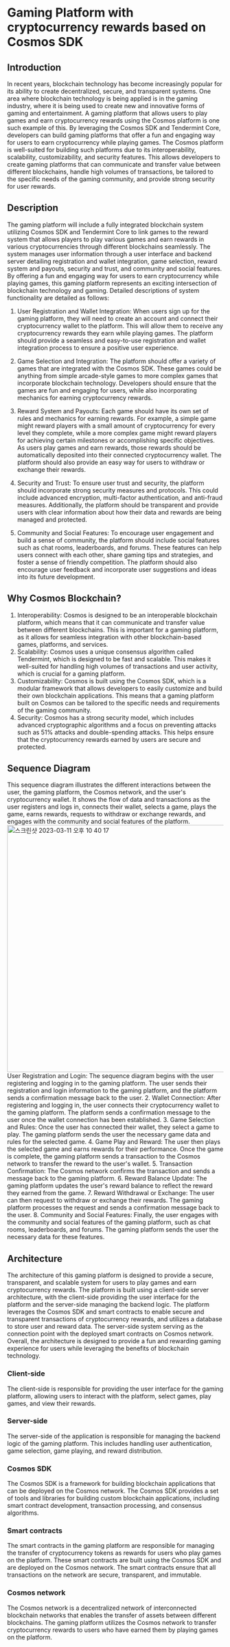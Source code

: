 # Gaming Platform with cryptocurrency rewards based on Cosmos SDK
## Introduction
In recent years, blockchain technology has become increasingly popular for its ability to create decentralized, secure, and transparent systems. One area where blockchain technology is being applied is in the gaming industry, where it is being used to create new and innovative forms of gaming and entertainment.
A gaming platform that allows users to play games and earn cryptocurrency rewards using the Cosmos platform is one such example of this. By leveraging the Cosmos SDK and Tendermint Core, developers can build gaming platforms that offer a fun and engaging way for users to earn cryptocurrency while playing games.
The Cosmos platform is well-suited for building such platforms due to its interoperability, scalability, customizability, and security features. This allows developers to create gaming platforms that can communicate and transfer value between different blockchains, handle high volumes of transactions, be tailored to the specific needs of the gaming community, and provide strong security for user rewards.

## Description
The gaming platform will include a fully integrated blockchain system utilizing Cosmos SDK and Tendermint Core to link games to the reward system that allows players to play various games and earn rewards in various cryptocurrencies through different blockchains seamlessly. The system manages user information through a user interface and backend server detailing registration and wallet integration, game selection, reward system and payouts, security and trust, and community and social features. By offering a fun and engaging way for users to earn cryptocurrency while playing games, this gaming platform represents an exciting intersection of blockchain technology and gaming. Detailed descriptions of system functionality are detailed as follows:
1. User Registration and Wallet Integration: When users sign up for the gaming platform, they will need to create an account and connect their cryptocurrency wallet to the platform. This will allow them to receive any cryptocurrency rewards they earn while playing games. The platform should provide a seamless and easy-to-use registration and wallet integration process to ensure a positive user experience.
2. Game Selection and Integration: The platform should offer a variety of games that are integrated with the Cosmos SDK. These games could be anything from simple arcade-style games to more complex games that incorporate blockchain technology. Developers should ensure that the games are fun and engaging for users, while also incorporating mechanics for earning cryptocurrency rewards.
 
3. Reward System and Payouts: Each game should have its own set of rules and mechanics for earning rewards. For example, a simple game might reward players with a small amount of cryptocurrency for every level they complete, while a more complex game might reward players for achieving certain milestones or accomplishing specific objectives. As users play games and earn rewards, those rewards should be automatically deposited into their connected cryptocurrency wallet. The platform should also provide an easy way for users to withdraw or exchange their rewards.
4. Security and Trust: To ensure user trust and security, the platform should incorporate strong security measures and protocols. This could include advanced encryption, multi-factor authentication, and anti-fraud measures. Additionally, the platform should be transparent and provide users with clear information about how their data and rewards are being managed and protected.
5. Community and Social Features: To encourage user engagement and build a sense of community, the platform should include social features such as chat rooms, leaderboards, and forums. These features can help users connect with each other, share gaming tips and strategies, and foster a sense of friendly competition. The platform should also encourage user feedback and incorporate user suggestions and ideas into its future development.

## Why Cosmos Blockchain?
1. Interoperability: Cosmos is designed to be an interoperable blockchain platform, which means that it can communicate and transfer value between different blockchains. This is important for a gaming platform, as it allows for seamless integration with other blockchain-based games, platforms, and services.
2. Scalability: Cosmos uses a unique consensus algorithm called Tendermint, which is designed to be fast and scalable. This makes it well-suited for handling high volumes of transactions and user activity, which is crucial for a gaming platform.
3. Customizability: Cosmos is built using the Cosmos SDK, which is a modular framework that allows developers to easily customize and build their own blockchain applications. This means that a gaming platform built on Cosmos can be tailored to the specific needs and requirements of the gaming community.
4. Security: Cosmos has a strong security model, which includes advanced cryptographic algorithms and a focus on preventing attacks such as 51% attacks and double-spending attacks. This helps ensure that the cryptocurrency rewards earned by users are secure and protected.

## Sequence Diagram
This sequence diagram illustrates the different interactions between the user, the gaming platform, the Cosmos network, and the user's cryptocurrency wallet. It shows the flow of data and transactions as the user registers and logs in, connects their wallet, selects a game, plays the game, earns rewards, requests to withdraw or exchange rewards, and engages with the community and social features of the platform.   
<img width="574" alt="스크린샷 2023-03-11 오후 10 40 17" src="https://user-images.githubusercontent.com/114115158/224548743-56d8ba18-d06f-48ea-95a8-b2c4d9d86b5d.png">   
 User Registration and Login: The sequence diagram begins with the user registering and logging in to the gaming platform. The user sends their registration and login information to the gaming platform, and the platform sends a confirmation message back to the user.
2. Wallet Connection: After registering and logging in, the user connects their cryptocurrency wallet to the gaming platform. The platform sends a confirmation message to the user once the wallet connection has been established.
3. Game Selection and Rules: Once the user has connected their wallet, they select a game to play. The gaming platform sends the user the necessary game data and rules for the selected game.
4. Game Play and Reward: The user then plays the selected game and earns rewards for their performance. Once the game is complete, the gaming platform sends a transaction to the Cosmos network to transfer the reward to the user's wallet.
5. Transaction Confirmation: The Cosmos network confirms the transaction and sends a message back to the gaming platform.
6. Reward Balance Update: The gaming platform updates the user's reward balance to reflect the reward they earned from the game.
7. Reward Withdrawal or Exchange: The user can then request to withdraw or exchange their rewards. The gaming platform processes the request and sends a confirmation message back to the user.
8. Community and Social Features: Finally, the user engages with the community and social features of the gaming platform, such as chat rooms, leaderboards, and forums. The gaming platform sends the user the necessary data for these features.

## Architecture
The architecture of this gaming platform is designed to provide a secure, transparent, and scalable system for users to play games and earn cryptocurrency rewards. The platform is built using a client-side server architecture, with the client-side providing the user interface for the platform and the server-side managing the backend logic. The platform leverages the Cosmos SDK and smart contracts to enable secure and transparent transactions of cryptocurrency rewards, and utilizes a database to store user and reward data. The server-side system serving as the connection point with the deployed smart contracts on Cosmos network. Overall, the architecture is designed to provide a fun and rewarding gaming experience for users while leveraging the benefits of blockchain technology.
### Client-side
The client-side is responsible for providing the user interface for the gaming platform, allowing users to interact with the platform, select games, play games, and view their rewards.
### Server-side
The server-side of the application is responsible for managing the backend logic of the gaming platform. This includes handling user authentication, game selection, game playing, and reward distribution.
### Cosmos SDK
The Cosmos SDK is a framework for building blockchain applications that can be deployed on the Cosmos network. The Cosmos SDK provides a set of tools and libraries for building custom blockchain applications, including smart contract development, transaction processing, and consensus algorithms.
### Smart contracts
The smart contracts in the gaming platform are responsible for managing the transfer of cryptocurrency tokens as rewards for users who play games on the platform. These smart contracts are built using the Cosmos SDK and are deployed on the Cosmos network. The smart contracts ensure that all transactions on the network are secure, transparent, and immutable.
### Cosmos network
The Cosmos network is a decentralized network of interconnected blockchain networks that enables the transfer of assets between different blockchains. The gaming platform utilizes the Cosmos network to transfer cryptocurrency rewards to users who have earned them by playing games on the platform.
